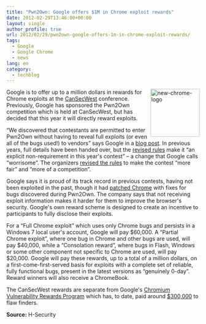 ```yaml
---
title: "Pwn2Own: Google offers $1M in Chrome exploit rewards"
date: 2012-02-29T13:46:00+00:00
layout: single
author_profile: true
url: 2012/02/29/pwn2own-google-offers-1m-in-chrome-exploit-rewards/
tags:
  - Google
  - Google Chrome
  - news
lang: en
category: 
  - techblog
---
```

[<img title="new-chrome-logo" border="0" alt="new-chrome-logo" align="right" src="http://lh6.ggpht.com/-2H17BqgIoEE/T04lCzg8-VI/AAAAAAAAE_4/v_zNXwoamfQ/new-chrome-logo_thumb%25255B1%25255D.png?imgmax=800" width="128" height="125" />](http://lh5.ggpht.com/-vPYqfcjbwM4/T04k4xLfF6I/AAAAAAAAE_w/E33mJktm1Qs/s1600-h/new-chrome-logo%25255B3%25255D.png)Google is to offer up to a million dollars in rewards for Chrome exploits at the [CanSecWest](http://cansecwest.com/) conference. Previously, Google has sponsored the Pwn2Own competition which is held at CanSecWest, but has decided that this year it will directly reward exploits. 

“We discovered that contestants are permitted to enter Pwn2Own without having to reveal full exploits (or even all of the bugs used!) to vendors” says Google in a [blog post](http://blog.chromium.org/2012/02/pwnium-rewards-for-exploits.html). In previous years, full details have been handed over, but the [revised rules](http://pwn2own.zerodayinitiative.com/rules.html) make it “an explicit non-requirement in this year's contest” – a change that Google calls “worrisome”. The organizers [revised the rules](http://cansecwest.com/post/2012-02-23-20%3A00%3A00_New_PWN2OWN_Rules) to make the contest “more fair” and “more of a competition”. 

Google says it is proud of its track record in previous contests, having not been exploited in the past, though it had [patched Chrome](http://www.h-online.com/news/item/Pwn2Own-2011-Google-patches-hole-in-Chrome-1207231.html) with fixes for bugs discovered during Pwn2Own. The company says that not receiving exploit information makes it harder for them to improve the browser's security. Google's own reward scheme is designed to create an incentive to participants to fully disclose their exploits. 

For a “Full Chrome exploit” which uses only Chrome bugs and persists in a Windows 7 local user's account, Google will pay $60,000. A “Partial Chrome exploit”, where one bug in Chrome and other bugs are used, will pay $40,000, while a “Consolation reward”, where bugs in Flash, Windows or some other component not specific to Chrome are used, will pay $20,000. Google will pay these rewards, up to a total of a million dollars, on a first-come-first-served basis for exploits with a complete set of reliable, fully functional bugs, present in the latest versions as “genuinely 0-day”. Reward winners will also receive a ChromeBook. 

The CanSecWest rewards are separate from Google's [Chromium Vulnerability Rewards Program](http://www.chromium.org/Home/chromium-security/vulnerability-rewards-program) which has, to date, paid around [$300,000](http://www.chromium.org/Home/chromium-security/hall-of-fame) to flaw finders. 

**Source:** H-Security